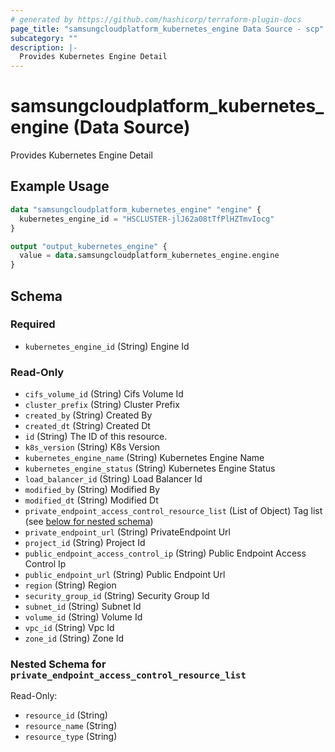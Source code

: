 ```yaml
---
# generated by https://github.com/hashicorp/terraform-plugin-docs
page_title: "samsungcloudplatform_kubernetes_engine Data Source - scp"
subcategory: ""
description: |-
  Provides Kubernetes Engine Detail
---
```


# samsungcloudplatform_kubernetes_engine (Data Source)

Provides Kubernetes Engine Detail

## Example Usage

```terraform
data "samsungcloudplatform_kubernetes_engine" "engine" {
  kubernetes_engine_id = "HSCLUSTER-jlJ62a08tTfPlHZTmvIocg"
}

output "output_kubernetes_engine" {
  value = data.samsungcloudplatform_kubernetes_engine.engine
}
```

<!-- schema generated by tfplugindocs -->
## Schema

### Required

- `kubernetes_engine_id` (String) Engine Id

### Read-Only

- `cifs_volume_id` (String) Cifs Volume Id
- `cluster_prefix` (String) Cluster Prefix
- `created_by` (String) Created By
- `created_dt` (String) Created Dt
- `id` (String) The ID of this resource.
- `k8s_version` (String) K8s Version
- `kubernetes_engine_name` (String) Kubernetes Engine Name
- `kubernetes_engine_status` (String) Kubernetes Engine Status
- `load_balancer_id` (String) Load Balancer Id
- `modified_by` (String) Modified By
- `modified_dt` (String) Modified Dt
- `private_endpoint_access_control_resource_list` (List of Object) Tag list (see [below for nested schema](#nestedatt--private_endpoint_access_control_resource_list))
- `private_endpoint_url` (String) PrivateEndpoint Url
- `project_id` (String) Project Id
- `public_endpoint_access_control_ip` (String) Public Endpoint Access Control Ip
- `public_endpoint_url` (String) Public Endpoint Url
- `region` (String) Region
- `security_group_id` (String) Security Group Id
- `subnet_id` (String) Subnet Id
- `volume_id` (String) Volume Id
- `vpc_id` (String) Vpc Id
- `zone_id` (String) Zone Id

<a id="nestedatt--private_endpoint_access_control_resource_list"></a>
### Nested Schema for `private_endpoint_access_control_resource_list`

Read-Only:

- `resource_id` (String)
- `resource_name` (String)
- `resource_type` (String)


